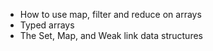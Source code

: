 - How to use map, filter and reduce on arrays
- Typed arrays
- The Set, Map, and Weak link data structures
